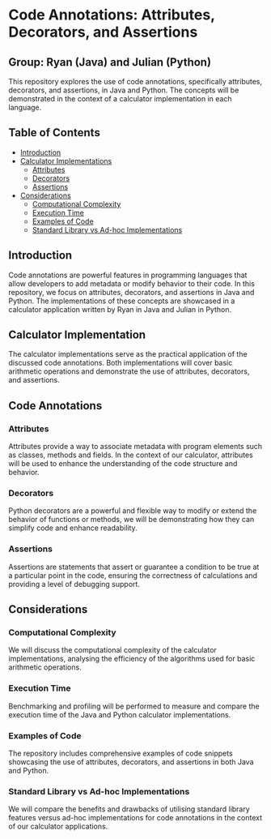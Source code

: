 # Code Annotations: Attributes, Decorators, and Assertions

## Group: Ryan (Java) and Julian (Python)

This repository explores the use of code annotations, specifically attributes, decorators, and assertions, in Java and Python. The concepts will be demonstrated in the context of a calculator implementation in each language.

## Table of Contents
- [Introduction](#introduction)
- [Calculator Implementations](#calculator-implementations)
  - [Attributes](#attributes)
  - [Decorators](#decorators)
  - [Assertions](#assertions)
- [Considerations](#considerations)
  - [Computational Complexity](#computational-complexity)
  - [Execution Time](#execution-time)
  - [Examples of Code](#examples-of-code)
  - [Standard Library vs Ad-hoc Implementations](#standard-library-vs-ad-hoc-implementations)

## Introduction
Code annotations are powerful features in programming languages that allow developers to add metadata or modify behavior to their code. In this repository, we focus on attributes, decorators, and assertions in Java and Python. The implementations of these concepts are showcased in a calculator application written by Ryan in Java and Julian in Python.

## Calculator Implementation
The calculator implementations serve as the practical application of the discussed code annotations. Both implementations will cover basic arithmetic operations and demonstrate the use of attributes, decorators, and assertions.

## Code Annotations
### Attributes
Attributes provide a way to associate metadata with program elements such as classes, methods and fields. In the context of our calculator, attributes will be used to enhance the understanding of the code structure and behavior.

### Decorators
Python decorators are a powerful and flexible way to modify or extend the behavior of functions or methods, we will be demonstrating how they can simplify code and enhance readability.

### Assertions
Assertions are statements that assert or guarantee a condition to be true at a particular point in the code, ensuring the correctness of calculations and providing a level of debugging support.

## Considerations

### Computational Complexity
We will discuss the computational complexity of the calculator implementations, analysing the efficiency of the algorithms used for basic arithmetic operations.

### Execution Time
Benchmarking and profiling will be performed to measure and compare the execution time of the Java and Python calculator implementations.

### Examples of Code
The repository includes comprehensive examples of code snippets showcasing the use of attributes, decorators, and assertions in both Java and Python.

### Standard Library vs Ad-hoc Implementations
We will compare the benefits and drawbacks of utilising standard library features versus ad-hoc implementations for code annotations in the context of our calculator applications.

